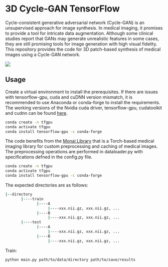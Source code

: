 # 3D Cycle-GAN TensorFlow

Cycle-consistent generative adversarial network (Cycle-GAN) is an unsupervised approach for image synthesis. In medical imaging, it promises to provide a tool for intricate data augmentation. Although some clinical studies report that GANs may generate unrealistic features in some cases, they are still promising tools for image generation with high visual fidelity. This repository provides the code for 3D patch-based synthesis of medical images using a Cycle-GAN network. 

![](https://github.com/rekalantar/CycleGAN3D_Tensorflow/blob/main/images/contrastremoval.gif)

## Usage
Create a virtual environment to install the prerequisites. If there are issues with tensorflow-gpu, cuda and cuDNN version mismatch, it is recommended to use Anaconda or conda-forge to install the requirements. The working versions of the Nvidia cuda driver, tensorflow-gpu, cudatoolkit and cudnn can be found [here](https://medium.com/@rekalantar/gpu-enabled-tensorflow-pytorch-setup-without-manually-installing-cuda-and-cudnn-conda-forge-52cf43b6ddd6). 

```bash
conda create -n tfgpu
conda activate tfgpu
conda install tensorflow-gpu -c conda-forge
```

The code benefits from the [Monai Library](https://monai.io/) that is a Torch-based medical imaging library for custom preprocessing and caching of medical images. The preprocessing operations are performed in dataloader.py with specifications defned in the config.py file. 

```bash
conda create -n tfgpu
conda activate tfgpu
conda install tensorflow-gpu -c conda-forge
```

The expected directories are as follows:

```bash
|--directory
       |----train
              |----A
                   |----xxx.nii.gz, xxx.nii.gz, ...
              |----B
                   |----xxx.nii.gz, xxx.nii.gz, ...
       |----test
              |----A
                   |----xxx.nii.gz, xxx.nii.gz, ...
              |----B
                   |----xxx.nii.gz, xxx.nii.gz, ...
```

Train:
```bash
python main.py path/to/data/directory path/to/save/results
```
